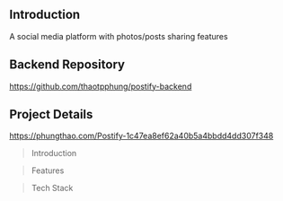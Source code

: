 ## Introduction

A social media platform with photos/posts sharing features


## Backend Repository
https://github.com/thaotpphung/postify-backend


## Project Details 

https://phungthao.com/Postify-1c47ea8ef62a40b5a4bbdd4dd307f348

> Introduction

> Features

> Tech Stack

